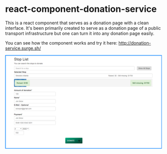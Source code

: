 # react-component-donation-service
This is a react component that serves as a donation page with a clean interface. It's been primarily created to serve as a donation page
of a public transport infrastructure but one can turn it into any donation page easily.

You can see how the component works and try it here: http://donation-service.surge.sh/

![Alt text](donationservice.png?raw=true "Title")
